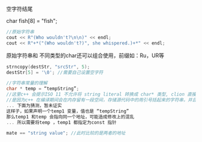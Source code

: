 空字符结尾

char fish[8] = "fish";



```c++
//原始字符串
cout << R"(Who wouldn't?\n\n)" << endl;
cout << R"+*("(Who wouldn't?)", she whispered.)+*" << endl;
```

原始字符串和 不同类型的char还可以组合使用，前缀如：Ru，UR等



```C++
strncopy(destStr, "srcStr", 5);
destStr[5] = '\0'; //需要自己设置空字符
```



```C++
//字符串常量的理解
char * temp = “tempString”;
//这里c++ 会提示ISO 11 不允许将 string literal 转换成 char* 类型, clion 直接编译失败
//是因为c++ 在编译期间会在内存留有一段空间，存储源代码中的用引号括起来的字符串，并且将每个字符串和其地址关联起来
... 下面为猜测，暂未证实
这样子，如果声明一个temp1 变量，值也是 “tempString”
那么temp1 和temp 会指向同一个地址，可能造成修改上的混乱
... 所以需要将temp ，temp1 都指定为const 指针
```



```C++
mate == "string value"; //此时比较的是两者的地址
```



